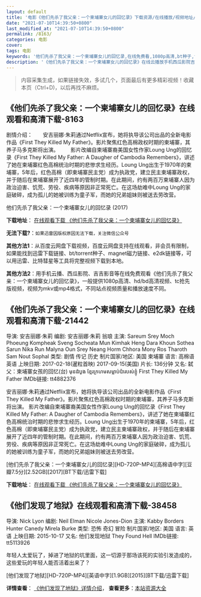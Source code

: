 ```yaml
---
layout: default
title: '电影《他们先杀了我父亲：一个柬埔寨女儿的回忆录》下载资源/在线播放/视频地址/1080p/高清/蓝光'
date: "2021-07-10T14:39:50+0800"
last_modified_at: "2021-07-10T14:39:50+0800"
permalink: /8163/
categories: 电影
cover:
tags: 电影
keywords: '他们先杀了我父亲：一个柬埔寨女儿的回忆录,在线免费看,1080p高清,bt种子,torrent,百度云盘,magnet,磁力链,迅雷下载资源'
description: '《他们先杀了我父亲：一个柬埔寨女儿的回忆录》在线云播放手机西瓜影院吉吉影音免费看，1080p高清bd/hd未删减完整版和tc抢先枪版，mkv/mp4格式，附带bt/torrent种子、magnet/磁力链、百度云盘、网盘资源迅雷下载链接'
---
```


>内容采集生成，如果链接失效，多试几个，页面最后有更多精彩视频！收藏本页（Ctrl+D)，以后再找不麻烦。


## 《他们先杀了我父亲：一个柬埔寨女儿的回忆录》在线观看和高清下载-8163

剧情介绍：　　安吉丽娜·朱莉通过Netflix宣布，她将执导该公司出品的全新电影作品《First They Killed My Father》。影片聚焦红色高棉政权时期的柬埔寨，其养子马多克斯将出演。 　　影片改编自柬埔寨裔美国女性作家Loung Ung的回忆录《First They Killed My Father: A Daugher of Cambodia Remembers》，讲述了她在柬埔寨红色高棉统治时期的悲惨求生经历。Loung Ung出生于1970年的柬埔寨，5年后，红色高棉（即柬埔寨民主党）成为执政党，建立民主柬埔寨政权，并于随后在柬埔寨展开了近四年的管制时期。在此期间，约有两百万柬埔寨人因为政治迫害、饥荒、劳役、疾病等原因非正常死亡。在这场劫难中Loung Ung的家庭破碎，成为孤儿的她被训练为童子军，而她的兄弟姐妹则被送去劳改营。


他们先杀了我父亲：一个柬埔寨女儿的回忆录 (2017)

**下载地址**： [在线观看下载 《他们先杀了我父亲：一个柬埔寨女儿的回忆录》](https://www.btbtdy.me/btdy/dy11473.html) 


**无法下载?**：`如果迅雷因版权原因无法下载，关注微信公众号 `

**其他方法1**：从百度云网盘下载视频，百度云网盘支持在线观看，非会员有限制，如果能找到迅雷下载链接、bt/torrent种子、magnet磁力链接、e2dk链接等，可以用迅雷、比特彗星等工具将完整视频下载到本地。

**其他方法2**：用手机云播、西瓜影院、吉吉影音等在线免费观看《他们先杀了我父亲：一个柬埔寨女儿的回忆录》，一般提供1080p高清、hd/bd高清视频、tc抢先版视频，视频为mkv或mp4格式，不同站点视频质量和播放速度不同。


## 《他们先杀了我父亲：一个柬埔寨女儿的回忆录》在线观看和高清下载-21442

导演: 安吉丽娜·朱莉 编剧: 安吉丽娜·朱莉 翁琅 主演: Sareum Srey Moch Phoeung Kompheak Sveng Socheata Mun Kimhak Heng Dara Khoun Sothea Sarun Nika Run Malyna Oun Srey Neang Horm Chhora Mony Ros Tharoth Sam Nout Sophal 类型: 剧情 传记 历史 制片国家/地区: 美国 柬埔寨 语言: 高棉语 英语 上映日期: 2017-02-18(暹粒首映) 2017-09-15(美国) 片长: 136分钟 又名: 弑父：柬埔寨女孩的回忆(台) មុនដំបូង ខ្មែរក្រហម​សម្លាប់​ប៉ា​របស់ខ្ញុំ First They Killed My Father IMDb链接: tt4882376

安吉丽娜·朱莉通过Netflix宣布，她将执导该公司出品的全新电影作品《First They Killed My Father》。影片聚焦红色高棉政权时期的柬埔寨，其养子马多克斯将出演。 影片改编自柬埔寨裔美国女性作家Loung Ung的回忆录《First They Killed My Father: A Daugher of Cambodia Remembers》，讲述了她在柬埔寨红色高棉统治时期的悲惨求生经历。Loung Ung出生于1970年的柬埔寨，5年后，红色高棉（即柬埔寨民主党）成为执政党，建立民主柬埔寨政权，并于随后在柬埔寨展开了近四年的管制时期。在此期间，约有两百万柬埔寨人因为政治迫害、饥荒、劳役、疾病等原因非正常死亡。在这场劫难中Loung Ung的家庭破碎，成为孤儿的她被训练为童子军，而她的兄弟姐妹则被送去劳改营。


[他们先杀了我父亲：一个柬埔寨女儿的回忆录][HD-720P-MP4][高棉语中字][豆瓣7.5分][2.52GB][2017][BT下载/迅雷下载]

**下载地址**： [在线观看下载 《他们先杀了我父亲：一个柬埔寨女儿的回忆录》](https://www.btdx8.com/torrent/tmxslwfqqgjpznedhyl_2017.html) 


## 《他们发现了地狱》在线观看和高清下载-38458

导演: Nick Lyon 编剧: Neil Elman Nicole Jones-Dion 主演: Kabby Borders Hunter Canedy Mirela Burke 类型: 恐怖 奇幻 冒险 制片国家/地区: 美国 语言: 英语 上映日期: 2015-10-17 又名: 他们发现地狱 They Found Hell IMDb链接: tt5113926

年轻人太爱玩了，掉进了地狱的坑里面，这一切源于那场该死的实验引发造成的，这些爱玩的年轻人能否活着出来了？


[他们发现了地狱][HD-720P-MP4][英语中字][1.9GB][2015][BT下载/迅雷下载]

**详情查看**： [《他们发现了地狱》详情介绍](/movie/38458/)， **查看更多**：[本站资源大全](/movie/t/all/)

